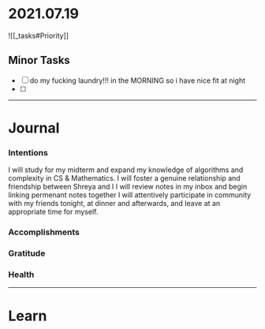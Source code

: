 
# 2021.07.19

![[_tasks#Priority]]

## Minor Tasks
- [ ] do my fucking laundry!!! in the MORNING so i have nice fit at night
- [ ] 

---
# Journal

### Intentions
I will study for my midterm and expand my knowledge of algorithms and complexity in CS & Mathematics.
I will foster a genuine relationship and friendship between Shreya and I
I will review notes in my inbox and begin linking permenant notes together
I will attentively participate in community with my friends tonight, at dinner and afterwards, and leave at an appropriate time for myself.

### Accomplishments 

### Gratitude

### Health

---

# Learn